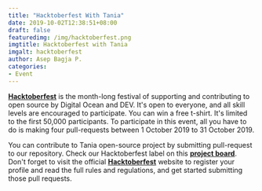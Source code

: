```yaml
---
title: "Hacktoberfest With Tania"
date: 2019-10-02T12:38:51+08:00
draft: false
featuredimg: /img/hacktoberfest.png
imgtitle: Hacktoberfest with Tania
imgalt: hacktoberfest
author: Asep Bagja P.
categories:
- Event
---
```


[**Hacktoberfest**](https://hacktoberfest.digitalocean.com) is the month-long festival of supporting and contributing to open source by Digital Ocean and DEV. It's open to everyone, and all skill levels are encouraged to participate. You can win a free t-shirt. It's limited to the first 50,000 participants. To participate in this event, all you have to do is making four pull-requests between 1 October 2019 to 31 October 2019.

You can contribute to Tania open-source project by submitting pull-request to our repository. Check our Hacktoberfest label on this [**project board**](https://github.com/Tanibox/tania-core/projects/1). Don't forget to visit the official [**Hacktoberfest**](https://hacktoberfest.digitalocean.com) website to register your profile and read the full rules and regulations, and get started submitting those pull requests. 
